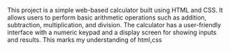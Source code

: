 This project is a simple web-based calculator built using HTML and CSS. 
It allows users to perform basic arithmetic operations such as addition, subtraction, multiplication, and division. 
The calculator has a user-friendly interface with a numeric keypad and a display screen for showing inputs and results.
This marks my understanding of html,css 

